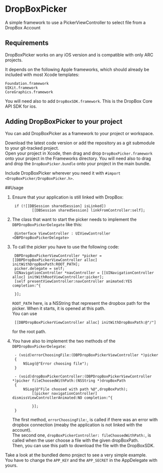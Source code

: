 DropBoxPicker
=============

A simple framework to use a PickerViewController to select file from a DropBox Account

## Requirements

DropBoxPicker works on any iOS version and is compatible with only ARC projects.  

It depends on the following Apple frameworks, which should already be included with most Xcode templates:  

`Foundation.framework`  
`UIKit.framework`  
`CoreGraphics.framework`  

You will need also to add `DropBoxSDK.framework`. This is the DropBox Core API SDK for ios.  

## Adding DropBoxPicker to your project

You can add DropBoxPicker as a framework to your project or workspace.

Download the latest code version or add the repository as a git submodule to your git-tracked project.  
Open your project in Xcode, then drag and drop `DropBoxPicker.framework` onto your project in the Frameworks directory. You will need also to drag and drop the `DropBoxPicker.bundle` onto your project in the main bundle.

Include DropBoxPicker wherever you need it with `#import <DropBoxPicker/DropBoxPicker.h>`.

##Usage

1. Ensure that your application is still linked with DropBox:

  		if (![[DBSession sharedSession] isLinked])
				[[DBSession sharedSession] linkFromController:self];

2. The class that want to start the picker needs to implement the `DBPDropBoxPickerDelegate` like this:

		@interface ViewController : UIViewController <DBPDropBoxPickerDelegate>

3. To call the picker you have to use the following code:

		DBPDropBoxPickerViewController *picker = [[DBPDropBoxPickerViewController alloc] initWithDropBoxPath:ROOT_PATH];
		picker.delegate = self;
		UINavigationController *navController = [[UINavigationController alloc] initWithRootViewController:picker];
		[self presentViewController:navController animated:YES completion:^{
		
		}];

	`ROOT_PATH` here, is a NSString that represent the dropbox path for the picker. When it starts, it is opened at this path.  
	You can use  
		
		[[DBPDropBoxPickerViewController alloc] initWithDropBoxPath:@"/"]  

	for the root path.

4. You have also to implement the two methods of the `DBPDropBoxPickerDelegate`:

		- (void)errorChoosingFile:(DBPDropBoxPickerViewController *)picker
		{
			NSLog(@"Error choosing file");
		}

		- (void)dropBoxPickerController:(DBPDropBoxPickerViewController *)picker fileChoosedWithPath:(NSString *)dropBoxPath
		{
			NSLog(@"File choosed with path %@",dropBoxPath);
    			[[picker navigationController] dismissViewControllerAnimated:NO completion:^{
        
    			}];
		}

	The first method, `errorChoosingFile:`, is called if there was an error with dropbox connection (meaby the application is not linked with the account).  
	The second one, `dropBoxPickerController: fileChoosedWithPath:`, is called when the user choose a file with the given dropBoxPath.  
	Then, you can use this path to download the file with the DropBoxSDK.


Take a look at the bundled demo project to see a very simple example.  
You have to change the `APP_KEY` and the `APP_SECRET` in the AppDelegate with yours.
